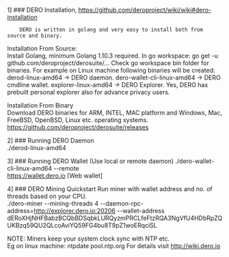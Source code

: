 1] ### DERO Installation, https://github.com/deroproject/wiki/wiki#dero-installation  

        DERO is written in golang and very easy to install both from source and binary.
Installation From Source:  
    Install Golang, minimum Golang 1.10.3 required.
    In go workspace: go get -u github.com/deroproject/derosuite/...
    Check go workspace bin folder for binaries.
    For example on Linux machine following binaries will be created:
        derod-linux-amd64 -> DERO daemon.
        dero-wallet-cli-linux-amd64 -> DERO cmdline wallet.
        explorer-linux-amd64 -> DERO Explorer. Yes, DERO has prebuilt personal explorer also for advance privacy users.

Installation From Binary  
        Download DERO binaries for ARM, INTEL, MAC platform and Windows, Mac, FreeBSD, OpenBSD, Linux etc. operating systems.  
https://github.com/deroproject/derosuite/releases

2] ### Running DERO Daemon  
./derod-linux-amd64 

3] ### Running DERO Wallet (Use local or remote daemon) 
./dero-wallet-cli-linux-amd64 --remote  
https://wallet.dero.io [Web wallet]

4] ### DERO Mining Quickstart
Run miner with wallet address and no. of threads based on your CPU.  
./dero-miner --mining-threads 4 --daemon-rpc-address=http://explorer.dero.io:20206 --wallet-address dERoXHjNHFBabzBCQbBDSqbkLURQyzmPRCLfeFtzRQA3NgVfU4HDbRpZQUKBzq59QU2QLcoAviYQ59FG4bu8T9pZ1woERqciSL  

NOTE: Miners keep your system clock sync with NTP etc.  
Eg on linux machine: ntpdate pool.ntp.org 
For details visit http://wiki.dero.io
